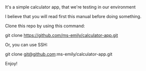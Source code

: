 It's a simple calculator app, that we're testing in our environment

I believe that you will read first this manual before doing something.

Clone this repo by using this command:

git clone https://github.com/ms-emily/calculator-app.git

Or, you can use SSH:

git clone git@github.com:ms-emily/calculator-app.git

Enjoy!

